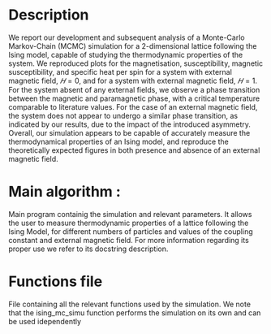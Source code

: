 # Description
We report our development and subsequent analysis of a Monte-Carlo Markov-Chain (MCMC) simulation for a 2-dimensional
lattice following the Ising model, capable of studying the thermodynamic properties of the system. We reproduced plots for the
magnetisation, susceptibility, magnetic susceptibility, and specific heat per spin for a system with external magnetic field, $𝐻 = 0$,
and for a system with external magnetic field, $𝐻 = 1$. For the system absent of any external fields, we observe a phase transition
between the magnetic and paramagnetic phase, with a critical temperature comparable to literature values. For the case of an
external magnetic field, the system does not appear to undergo a similar phase transition, as indicated by our results, due to the
impact of the introduced asymmetry. Overall, our simulation appears to be capable of accurately measure the thermodynamical
properties of an Ising model, and reproduce the theoretically expected figures in both presence and absence of an external
magnetic field.



# Main algorithm :	
 Main program containig the simulation and relevant parameters. It allows the user to measure
    thermodynamic properties of a lattice following the Ising Model, for different numbers of
    particles and values of the coupling constant and external magnetic field. For more information regarding
    its proper use we refer to its docstring description.
              
              
# Functions file	
 File containing all the relevant functions used by the simulation. We note that the
    ising_mc_simu function performs the simulation on its own and can be used idependently
